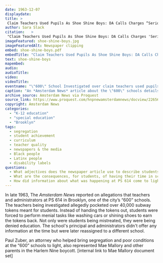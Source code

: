 ```yaml
---
date: 1963-12-07
displaydate: 
title: >
 Claim Teachers Used Pupils As Shoe Shine Boys: DA Calls Charges “Serious”
author:	Sara Slack
citation:	>
 "Claim Teachers Used Pupils As Shoe Shine Boys: DA Calls Charges 'Serious,'" in New York City Civil Rights History Project, Accessed: [Month Day, Year], https://nyccivilrightshistory.org/topics/boycotting-ny-schools/1965-boycott/shoe-shine-boys.
imageFeatured: shoe-shine-boys.jpg
imageFeaturedAlt: Newspaper clipping
embed: shoe-shine-boys.pdf
embedTitle: "Claim Teachers Used Pupils As Shoe Shine Boys: DA Calls Charges “Serious”"
text: shoe-shine-boys
mapembed: 
audio: 
audioTitle: 
video: 
videoTitle: 
eventname: "\"600\" School Investigated over claim teachers used pupils as shoe shine boys"
caption: "An *Amsterdam News* article about the \"600\" schools details abusive behavior by teachers and lack of educational programming at the school."
archive_source: Amsterdam News via Proquest
source_link: https://www.proquest.com/hnpnewamsterdamnews/docview/226560780/abstract/A16D6D948D4F4F56PQ/1?accountid=35635
copyright: Amsterdam News
categories:
  - "K-12 education"
  - "special education"
  - "Brooklyn"
tags:
  - segregation
  - student achievement
  - curriculum
  - teacher quality
  - newspapers & the media
  - Black people
  - Latinx people
  - disability labels
questions:
  - What adjectives does the newspaper article use to describe students at PS 614? How do you think students at the school would have felt about that language? 
  - What are the consequences, for students, of having their time in school used on tasks like cleaning the school and washing cars? 
  - How did information about what was happening at PS 614 come to light?
---
```


In late 1963, The *Amsterdam News* reported on allegations that teachers and administrators at PS 614 in Brooklyn, one of the city’s “600” schools. The teachers being investigated allegedly pocketed over 40,000 subway tokens meant for students. Instead of handing the tokens out, students were forced to perform menial tasks like washing cars or shining shoes to earn the tokens back. Not only were students being mistreated, they were being denied education. The school's principal and administrators didn't offer any information at the time but were later reassigned to a different school.

Paul Zuber, an attorney who helped bring segregation and poor conditions at the “600” schools to light, also represented Mae Mallory and other parents in the Harlem Nine boycott. [internal link to Mae Mallory document set]
